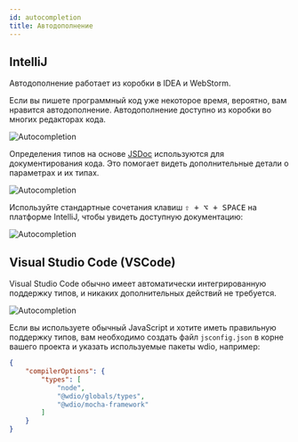 ```yaml
---
id: autocompletion
title: Автодополнение
---
```


## IntelliJ

Автодополнение работает из коробки в IDEA и WebStorm.

Если вы пишете программный код уже некоторое время, вероятно, вам нравится автодополнение. Автодополнение доступно из коробки во многих редакторах кода.

![Autocompletion](/img/autocompletion/0.png)

Определения типов на основе [JSDoc](http://usejsdoc.org/) используются для документирования кода. Это помогает видеть дополнительные детали о параметрах и их типах.

![Autocompletion](/img/autocompletion/1.png)

Используйте стандартные сочетания клавиш <kbd>⇧ + ⌥ + SPACE</kbd> на платформе IntelliJ, чтобы увидеть доступную документацию:

![Autocompletion](/img/autocompletion/2.png)

## Visual Studio Code (VSCode)

Visual Studio Code обычно имеет автоматически интегрированную поддержку типов, и никаких дополнительных действий не требуется.

![Autocompletion](/img/autocompletion/14.png)

Если вы используете обычный JavaScript и хотите иметь правильную поддержку типов, вам необходимо создать файл `jsconfig.json` в корне вашего проекта и указать используемые пакеты wdio, например:

```json title="jsconfig.json"
{
    "compilerOptions": {
        "types": [
            "node",
            "@wdio/globals/types",
            "@wdio/mocha-framework"
        ]
    }
}
```
